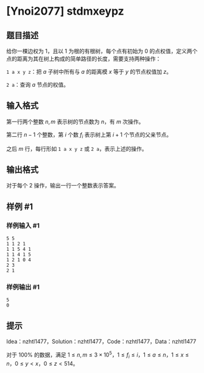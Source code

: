 # [Ynoi2077] stdmxeypz

## 题目描述

给你一棵边权为 $1$，且以 $1$ 为根的有根树，每个点有初始为 $0$ 的点权值，定义两个点的距离为其在树上构成的简单路径的长度，需要支持两种操作：

`1 a x y z`：把 $a$ 子树中所有与 $a$ 的距离模 $x$ 等于 $y$ 的节点权值加 $z$。

`2 a`：查询 $a$ 节点的权值。

## 输入格式

第一行两个整数 $n,m$ 表示树的节点数为 $n$，有 $m$ 次操作。

第二行 $n-1$ 个整数，第 $i$ 个数 $f_i$ 表示树上第 $i+1$ 个节点的父亲节点。

之后 $m$ 行，每行形如 `1 a x y z` 或 `2 a`，表示上述的操作。

## 输出格式

对于每个 $2$ 操作，输出一行一个整数表示答案。

## 样例 #1

### 样例输入 #1
```
5 5
1 1 2 1
1 1 5 4 1
1 1 4 1 5
1 2 1 0 4
2 3
2 1
```

### 样例输出 #1

```
5
0
```

## 提示

Idea：nzhtl1477，Solution：nzhtl1477，Code：nzhtl1477，Data：nzhtl1477

对于 $100\%$ 的数据，满足 $1\leq n , m\leq 3\times 10^5$，$1\leq f_i\leq i$，$1\leq a\leq n$，$1\leq x\leq n$，$0\leq y < x$，$0 \leq z < 514$。


